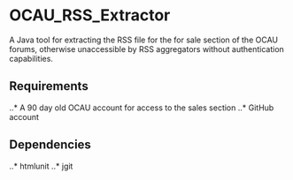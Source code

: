 # OCAU_RSS_Extractor
A Java tool for extracting the RSS file for the for sale section of the OCAU forums, otherwise unaccessible by RSS aggregators without authentication capabilities.

## Requirements
..* A 90 day old OCAU account for access to the sales section
..* GitHub account

## Dependencies
..* htmlunit
..* jgit
